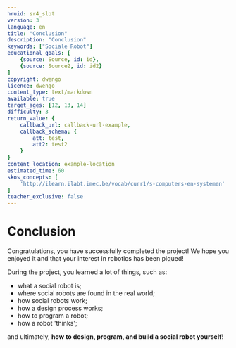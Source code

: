 ```yaml
---
hruid: sr4_slot
version: 3
language: en
title: "Conclusion"
description: "Conclusion"
keywords: ["Sociale Robot"]
educational_goals: [
    {source: Source, id: id}, 
    {source: Source2, id: id2}
]
copyright: dwengo
licence: dwengo
content_type: text/markdown
available: true
target_ages: [12, 13, 14]
difficulty: 3
return_value: {
    callback_url: callback-url-example,
    callback_schema: {
        att: test,
        att2: test2
    }
}
content_location: example-location
estimated_time: 60
skos_concepts: [
    'http://ilearn.ilabt.imec.be/vocab/curr1/s-computers-en-systemen'
]
teacher_exclusive: false
---
```

# Conclusion
Congratulations, you have successfully completed the project!
We hope you enjoyed it and that your interest in robotics has been piqued!

<div class="alert alert-box alert-success">
During the project, you learned a lot of things, such as:
<br>
<ul>
<li>what a social robot is;</li>
<li>where social robots are found in the real world;</li>
<li>how social robots work;</li>
<li>how a design process works;</li>
<li>how to program a robot;</li>
<li>how a robot 'thinks';</li>
</ul>

and ultimately, <strong>how to design, program, and build a social robot yourself</strong>!
</div>